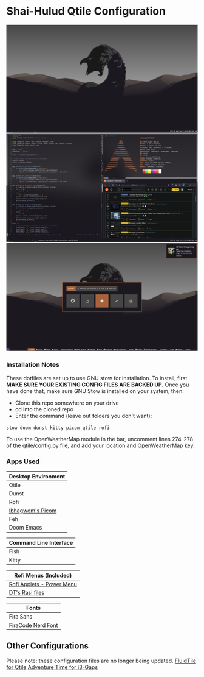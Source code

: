 # Shai-Hulud Qtile Configuration 
![Shai-Hulud Desktop](screenshots/shaiHulud_screenshot1.png)
![Shai-Hulud Terminals](screenshots/shaiHulud_screenshot3.png)
![Shai-Hulud Menus](screenshots/shaiHulud_screenshot2.png)


### Installation Notes
These dotfiles are set up to use GNU stow for installation. To install, first **MAKE SURE YOUR EXISTING CONFIG FILES ARE BACKED UP.** Once you have done that, make sure GNU Stow is installed on your system, then:
- Clone this repo somewhere on your drive
- cd into the cloned repo
- Enter the command (leave out folders you don't want):

~~~~
stow doom dunst kitty picom qtile rofi
~~~~

To use the OpenWeatherMap module in the bar, uncomment lines 274-278 of the qtile/config.py file, and add your location and OpenWeatherMap key.


### Apps Used
Desktop Environment |
---- |
Qtile |
Dunst |
Rofi |
[Ibhagwom's Picom](https://github.com/ibhagwan/picom) |
Feh |
Doom Emacs |

Command Line Interface |
---- |
Fish |
Kitty |

Rofi Menus (Included)|
---- |
[Rofi Applets - Power Menu](https://github.com/adi1090x/rofi) |
[DT's Rasi files](https://gitlab.com/dwt1/dotfiles/-/tree/master/.config/rofi/themes) |

Fonts |
---- |
Fira Sans |
FiraCode Nerd Font |

## Other Configurations
Please note: these configuration files are no longer being updated.
[FluidTile for Qtile](https://github.com/NimbleClint/FluidTile)
[Adventure Time for i3-Gaps](https://github.com/NimbleClint/Adventure-Time-i3)
